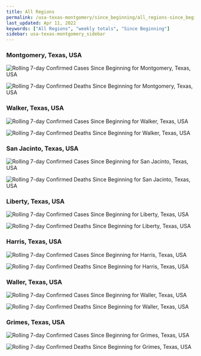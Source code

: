 ```yaml
---
title: All Regions
permalink: /usa-texas-montgomery/since_beginning/all_regions-since_beginning.html
last_updated: Apr 11, 2022
keywords: ["All Regions", "weekly totals", "Since Beginning"]
sidebar: usa-texas-montgomery_sidebar
---
```


<h3>Montgomery, Texas, USA</h3>

![Rolling 7-day Confirmed Cases Since Beginning for Montgomery, Texas, USA](/covid_tracker/images/graphs/usa-texas-montgomery-rolling_7_days_confirmed-since_beginning_graph.png)

![Rolling 7-day Confirmed Deaths Since Beginning for Montgomery, Texas, USA](/covid_tracker/images/graphs/usa-texas-montgomery-rolling_7_days_deaths-since_beginning_graph.png)

<h3>Walker, Texas, USA</h3>

![Rolling 7-day Confirmed Cases Since Beginning for Walker, Texas, USA](/covid_tracker/images/graphs/usa-texas-walker-rolling_7_days_confirmed-since_beginning_graph.png)

![Rolling 7-day Confirmed Deaths Since Beginning for Walker, Texas, USA](/covid_tracker/images/graphs/usa-texas-walker-rolling_7_days_deaths-since_beginning_graph.png)

<h3>San Jacinto, Texas, USA</h3>

![Rolling 7-day Confirmed Cases Since Beginning for San Jacinto, Texas, USA](/covid_tracker/images/graphs/usa-texas-san_jacinto-rolling_7_days_confirmed-since_beginning_graph.png)

![Rolling 7-day Confirmed Deaths Since Beginning for San Jacinto, Texas, USA](/covid_tracker/images/graphs/usa-texas-san_jacinto-rolling_7_days_deaths-since_beginning_graph.png)

<h3>Liberty, Texas, USA</h3>

![Rolling 7-day Confirmed Cases Since Beginning for Liberty, Texas, USA](/covid_tracker/images/graphs/usa-texas-liberty-rolling_7_days_confirmed-since_beginning_graph.png)

![Rolling 7-day Confirmed Deaths Since Beginning for Liberty, Texas, USA](/covid_tracker/images/graphs/usa-texas-liberty-rolling_7_days_deaths-since_beginning_graph.png)

<h3>Harris, Texas, USA</h3>

![Rolling 7-day Confirmed Cases Since Beginning for Harris, Texas, USA](/covid_tracker/images/graphs/usa-texas-harris-rolling_7_days_confirmed-since_beginning_graph.png)

![Rolling 7-day Confirmed Deaths Since Beginning for Harris, Texas, USA](/covid_tracker/images/graphs/usa-texas-harris-rolling_7_days_deaths-since_beginning_graph.png)

<h3>Waller, Texas, USA</h3>

![Rolling 7-day Confirmed Cases Since Beginning for Waller, Texas, USA](/covid_tracker/images/graphs/usa-texas-waller-rolling_7_days_confirmed-since_beginning_graph.png)

![Rolling 7-day Confirmed Deaths Since Beginning for Waller, Texas, USA](/covid_tracker/images/graphs/usa-texas-waller-rolling_7_days_deaths-since_beginning_graph.png)

<h3>Grimes, Texas, USA</h3>

![Rolling 7-day Confirmed Cases Since Beginning for Grimes, Texas, USA](/covid_tracker/images/graphs/usa-texas-grimes-rolling_7_days_confirmed-since_beginning_graph.png)

![Rolling 7-day Confirmed Deaths Since Beginning for Grimes, Texas, USA](/covid_tracker/images/graphs/usa-texas-grimes-rolling_7_days_deaths-since_beginning_graph.png)
